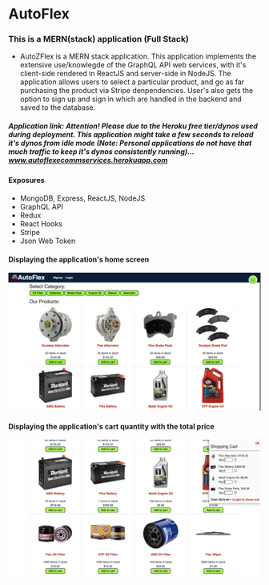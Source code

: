 # AutoFlex

### This is a MERN(stack) application (Full Stack)
- AutoZFlex is a MERN stack application. This application implements the extensive use/knowlegde of the GraphQL API web services, with it's client-side rendered in ReactJS and server-side in NodeJS. The application allows users to select a particular product, and go as far purchasing the product via Stripe denpendencies. User's also gets the option to sign up and sign in which are handled in the backend and saved to the database. 


##### Application link: Attention! Please due to the Heroku free tier/dynos used during deployment. This application might take a few seconds to reload it's dynos from idle mode (Note: Personal applications do not have that much traffic to keep it's dynos consistently running)... <a href="https://autoflexecommservices.herokuapp.com/" target="_blank">www.autoflexecommservices.herokuapp.com</a>

#### Exposures
  - MongoDB, Express, ReactJS, NodeJS
  - GraphQL API
  - Redux
  - React Hooks
  - Stripe
  - Json Web Token

#### Displaying the application's home screen

<img src="./client/public/images/home-view.png" alt="Home Screen" title="Home Screen">

#### Displaying the application's cart quantity with the total price

<img src="./client/public/images/cart-view.png" alt="Cart View" title="Cart View">